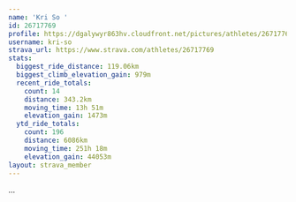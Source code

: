 ```yaml
---
name: 'Kri So '
id: 26717769
profile: https://dgalywyr863hv.cloudfront.net/pictures/athletes/26717769/7761026/13/large.jpg
username: kri-so
strava_url: https://www.strava.com/athletes/26717769
stats:
  biggest_ride_distance: 119.06km
  biggest_climb_elevation_gain: 979m
  recent_ride_totals:
    count: 14
    distance: 343.2km
    moving_time: 13h 51m
    elevation_gain: 1473m
  ytd_ride_totals:
    count: 196
    distance: 6086km
    moving_time: 251h 18m
    elevation_gain: 44053m
layout: strava_member
--- 
```

...

